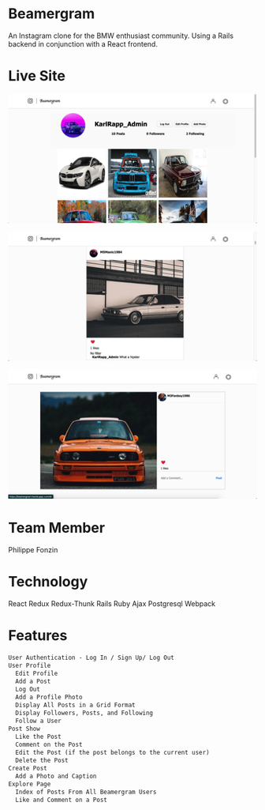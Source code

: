 # Beamergram
  An Instagram clone for the BMW enthusiast community. Using a Rails backend in 
  conjunction with a React frontend.

# Live Site 
![profile page](https://github.com/Philippe-F/Beamergram/blob/master/app/assets/images/profile-page-image.png)

![feed page](https://github.com/Philippe-F/Beamergram/blob/master/app/assets/images/feed-page-image.png)

![show page](https://github.com/Philippe-F/Beamergram/blob/master/app/assets/images/show-page-image.png)

# Team Member 
  Philippe Fonzin

# Technology
  React 
  Redux
  Redux-Thunk
  Rails 
  Ruby
  Ajax
  Postgresql
  Webpack

  # Features
    User Authentication - Log In / Sign Up/ Log Out
    User Profile 
      Edit Profile
      Add a Post
      Log Out
      Add a Profile Photo
      Display All Posts in a Grid Format
      Display Followers, Posts, and Following
      Follow a User
    Post Show
      Like the Post
      Comment on the Post
      Edit the Post (if the post belongs to the current user)
      Delete the Post
    Create Post 
      Add a Photo and Caption 
    Explore Page
      Index of Posts From All Beamergram Users
      Like and Comment on a Post
      